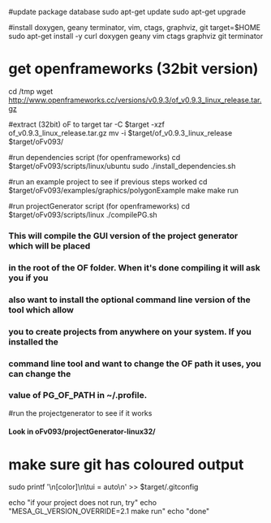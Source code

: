 #update package database
sudo apt-get update
sudo apt-get upgrade

#install doxygen, geany terminator, vim, ctags, graphviz, git
target=$HOME
sudo apt-get install -y curl doxygen geany vim ctags graphviz git terminator

# get openframeworks (32bit version)
cd /tmp 
wget http://www.openframeworks.cc/versions/v0.9.3/of_v0.9.3_linux_release.tar.gz

#extract (32bit) oF to target
tar -C $target -xzf of_v0.9.3_linux_release.tar.gz 
mv -i $target/of_v0.9.3_linux_release $target/oFv093/ 


#run dependencies script (for openframeworks)
cd $target/oFv093/scripts/linux/ubuntu
sudo ./install_dependencies.sh



#run an example project to see if previous steps worked
cd $target/oFv093/examples/graphics/polygonExample
make
make run

#run projectGenerator script (for openframeworks)
cd $target/oFv093/scripts/linux
./compilePG.sh


### This will compile the GUI version of the project generator which will be placed
### in the root of the OF folder. When it's done compiling it will ask you if you
### also want to install the optional command line version of the tool which allow
### you to create projects from anywhere on your system. If you installed the 
### command line tool and want to change the OF path it uses, you can change the 
### value of PG_OF_PATH in ~/.profile.


#run the projectgenerator to see if it works

#### Look in oFv093/projectGenerator-linux32/


# make sure git has coloured output
sudo printf '\n[color]\n\tui = auto\n' >> $target/.gitconfig

echo "if your project does not run, try"
echo "MESA_GL_VERSION_OVERRIDE=2.1 make run"
echo "done"
